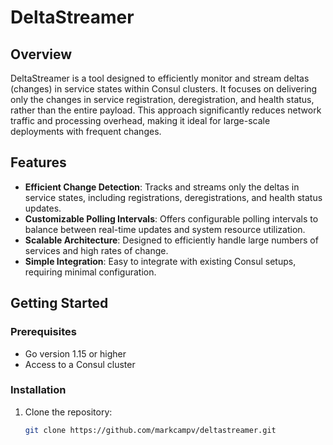 # DeltaStreamer

## Overview

DeltaStreamer is a tool designed to efficiently monitor and stream deltas (changes) in service states within Consul clusters. It focuses on delivering only the changes in service registration, deregistration, and health status, rather than the entire payload. This approach significantly reduces network traffic and processing overhead, making it ideal for large-scale deployments with frequent changes.

## Features

- **Efficient Change Detection**: Tracks and streams only the deltas in service states, including registrations, deregistrations, and health status updates.
- **Customizable Polling Intervals**: Offers configurable polling intervals to balance between real-time updates and system resource utilization.
- **Scalable Architecture**: Designed to efficiently handle large numbers of services and high rates of change.
- **Simple Integration**: Easy to integrate with existing Consul setups, requiring minimal configuration.

## Getting Started

### Prerequisites

- Go version 1.15 or higher
- Access to a Consul cluster

### Installation

1. Clone the repository:
   ```sh
   git clone https://github.com/markcampv/deltastreamer.git
